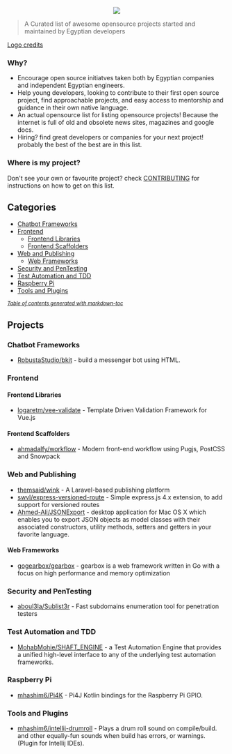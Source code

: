 <p align="center">
  <img width="auto" height="auto" src="awesome-egyptian-oss-logo.png">
</p>

> A Curated list of awesome opensource projects started and maintained by Egyptian developers

[Logo credits](https://www.subpng.com/png-y509zn/)

### Why?
- Encourage open source initiatves taken both by Egyptian companies and independent Egyptian engineers.
- Help young developers, looking to contribute to their first open source project, find approachable projects, and easy access to mentorship and guidance in their own native language.
- An actual opensource list for listing opensource projects! Because the internet is full of old and obsolete news sites, magazines and google docs.
- Hiring? find great developers or companies for your next project! probably the best of the best are in this list.

### Where is my project?
Don't see your own or favourite project? check [CONTRIBUTING](CONTRIBUTING.md) for instructions on how to get on this list.

## Categories
- [Chatbot Frameworks](#chatbot-frameworks)
- [Frontend](#frontend)
  * [Frontend Libraries](#frontend-libraries)
  * [Frontend Scaffolders](#frontend-scaffolders)
- [Web and Publishing](#web-and-publishing)
  * [Web Frameworks](#web-frameworks)
- [Security and PenTesting](#security-and-pentesting)
- [Test Automation and TDD](#test-automation-and-tdd)
- [Raspberry Pi](#raspberry-pi)
- [Tools and Plugins](#tools-and-plugins)

<small><i><a href='http://ecotrust-canada.github.io/markdown-toc/'>Table of contents generated with markdown-toc</a></i></small>

## Projects

### Chatbot Frameworks
- [RobustaStudio/bkit](https://github.com/RobustaStudio/bkit) - build a messenger bot using HTML.

### Frontend 

#### Frontend Libraries
- [logaretm/vee-validate](https://github.com/logaretm/vee-validate) - Template Driven Validation Framework for Vue.js

#### Frontend Scaffolders
- [ahmadalfy/workflow](https://github.com/ahmadalfy/workflow) - Modern front-end workflow using Pugjs, PostCSS and Snowpack

### Web and Publishing
- [themsaid/wink](https://github.com/themsaid/wink) - A Laravel-based publishing platform
- [swvl/express-versioned-route](https://github.com/swvl/express-versioned-route) - Simple express.js 4.x extension, to add support for versioned routes
- [Ahmed-Ali/JSONExport](https://github.com/Ahmed-Ali/JSONExport) - desktop application for Mac OS X which enables you to export JSON objects as model classes with their associated constructors, utility methods, setters and getters in your favorite language.

#### Web Frameworks
- [gogearbox/gearbox](https://github.com/gogearbox/gearbox) - gearbox is a web framework written in Go with a focus on high performance and memory optimization


### Security and PenTesting
- [aboul3la/Sublist3r](https://github.com/aboul3la/Sublist3r) - Fast subdomains enumeration tool for penetration testers

### Test Automation and TDD
- [MohabMohie/SHAFT_ENGINE](https://github.com/MohabMohie/SHAFT_ENGINE) - a Test Automation Engine that provides a unified high-level interface to any of the underlying test automation frameworks.

### Raspberry Pi
- [mhashim6/Pi4K](https://github.com/mhashim6/Pi4K) - Pi4J Kotlin bindings for the Raspberry Pi GPIO.

### Tools and Plugins
- [mhashim6/intellij-drumroll](https://github.com/mhashim6/intellij-drumroll) - Plays a drum roll sound on compile/build. and other equally-fun sounds when build has errors, or warnings. (Plugin for Intellij IDEs).
